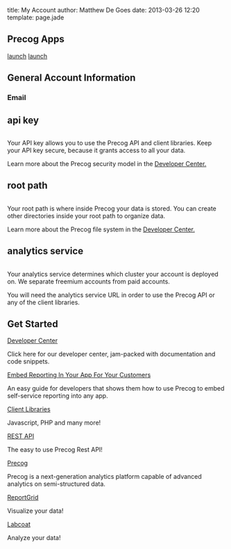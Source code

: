 title: My Account
author: Matthew De Goes
date: 2013-03-26 12:20
template: page.jade

<div class="two-columns">
    <div id="precog-account-details">
        <h2>Precog Apps</h2>
        <div id="products-links">
            <a class="product-link-labcoat"  href="https://labcoat.precog.com" target="_blank"><span>launch</span></a>
            <a class="product-link-reportgrid"  href="http://builder.reportgrid.com" target="_blank"><span>launch</span></a>
            <div class="clear-left">
            </div>
        </div>
        <h2>General Account Information</h2>
        <h3>Email</h3>
        <div id="account-email" class="dark-background">
            <h3></h3>
        </div>
        <h2>api key</h2>
        <pre id="account-apikey"></pre>
        <p>Your API key allows you to use the Precog API and client libraries. Keep your API key secure, because it grants access to all your data.</p>
        <p>Learn more about the Precog security model in the <a href="/developers">Developer Center.</a></p>
        <h2>root path</h2>
        <pre id="account-basepath"></pre>
        <p>Your root path is where inside Precog your data is stored. You can create other directories inside your root path to organize data.</p>
        <p>Learn more about the Precog file system in the <a href="/developers">Developer Center.</a></p>
        <h2>analytics service</h2>
        <pre id="account-analyticsservice"></pre>
        <p>Your analytics service determines which cluster your account is deployed on. We separate freemium accounts from paid accounts.</p>
        <p>You will need the analytics service URL in order to use the Precog API or any of the client libraries.</p>
    </div>
</div>
<div class="two-columns-end">
    <div class="dark-background">
        <h2>Get Started</h2>
        <a href="/developers/">Developer Center</a>
        <p>Click here for our developer center, jam-packed with documentation and code snippets.</p>
        <a href="/developers/">Embed Reporting In Your App For Your Customers</a>
        <p>An easy guide for developers that shows them how to use Precog to embed self-service reporting into any app.</p>
        <a href="/developers/">Client Libraries</a>
        <p>Javascript, PHP and many more!</p>
        <a href="/developers/">REST API</a>
        <p>The easy to use Precog Rest API!</p>
        <a href="/products/precog/">Precog</a>
        <p>Precog is a next-generation analytics platform capable of advanced analytics on semi-structured data. </p>
        <a href="/products/reportgrid/">ReportGrid</a>
        <p>Visualize your data!</p>
        <a href="/products/labcoat/">Labcoat</a>
        <p>Analyze your data!</p>
    </div>
</div>
<div class="clear-left"></div>